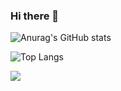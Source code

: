 ### Hi there 👋

<!--
**harrysci/harrysci** is a ✨ _special_ ✨ repository because its `README.md` (this file) appears on your GitHub profile.

Here are some ideas to get you started:

- 🔭 I’m currently working on ...
- 🌱 I’m currently learning ...
- 👯 I’m looking to collaborate on ...
- 🤔 I’m looking for help with ...
- 💬 Ask me about ...
- 📫 How to reach me: ...
- 😄 Pronouns: ...
- ⚡ Fun fact: ...
-->

![Anurag's GitHub stats](https://github-readme-stats.vercel.app/api?username=harrysci&show_icons=true&theme=gruvbox)

![Top Langs](https://github-readme-stats.vercel.app/api/top-langs/?username=6810779s&layout=compact&theme=tokyonight)

<img src="https://img.shields.io/badge/NOTION-ffffff?style=for-the-badge&logo=#000000&logoColor={000000}"/>

